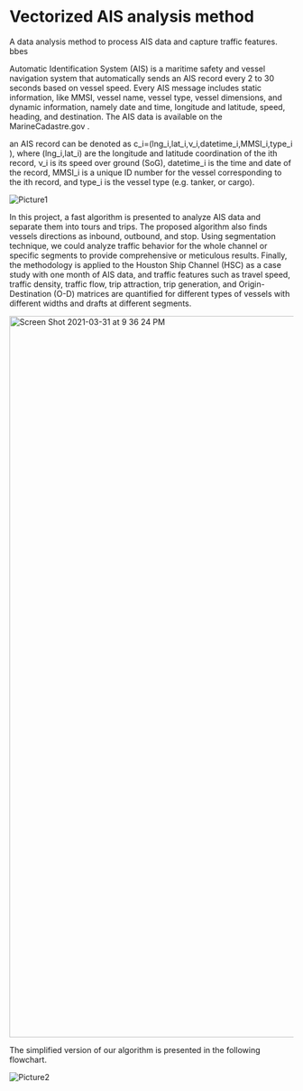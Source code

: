 # Vectorized AIS analysis method
A data analysis method to process AIS data and capture traffic features. bbes

Automatic Identification System (AIS) is a maritime safety and vessel navigation system that automatically sends an AIS record every 2 to 30 seconds based on vessel speed. Every AIS message includes static information, like MMSI, vessel name, vessel type, vessel dimensions, and dynamic information, namely date and time, longitude and latitude, speed, heading, and destination. The AIS data is available on the MarineCadastre.gov .

an AIS record can be denoted as c_i=(lng_i,lat_i,ν_i,datetime_i,MMSI_i,type_i ), where (lng_i,lat_i) are the longitude and latitude coordination of the ith  record, ν_i is its speed over ground (SoG),  datetime_i is the time and date of the record, MMSI_i is a unique ID number for the vessel corresponding to the ith record, and type_i is the vessel type (e.g. tanker, or cargo). 

![Picture1](https://user-images.githubusercontent.com/33292172/113235057-0e5a8700-9268-11eb-876d-0750a8309b67.png)

In this project, a fast algorithm is presented to analyze AIS data and separate them into tours and trips. The proposed algorithm also finds vessels directions as inbound, outbound, and stop. Using segmentation technique, we could analyze traffic behavior for the whole channel or specific segments to provide comprehensive or meticulous results. Finally, the methodology is applied to the Houston Ship Channel (HSC) as a case study with one month of AIS data, and traffic features such as travel speed, traffic density, traffic flow, trip attraction, trip generation, and Origin-Destination (O-D) matrices are quantified for different types of vessels with different widths and drafts at different segments.

<img width="1279" alt="Screen Shot 2021-03-31 at 9 36 24 PM" src="https://user-images.githubusercontent.com/33292172/113235685-2e3e7a80-9269-11eb-91e9-d7c1055e8e8b.png">


The simplified version of our algorithm is presented in the following flowchart.

![Picture2](https://user-images.githubusercontent.com/33292172/113235859-6f368f00-9269-11eb-8b0b-8e3732897ce6.png)
